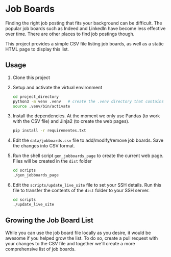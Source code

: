 # Job Boards

Finding the right job posting that fits your background can be difficult.  The popular job boards such as Indeed and LinkedIn have become less effective over time.  There are other places to find job postings though.

This project provides a simple CSV file listing job boards, as well as a static HTML page to display this list.

## Usage

1. Clone this project
1. Setup and activate the virtual environment

    ```bash
    cd project_directory
    python3 -m venv .venv   # create the .venv directory that contains the virtual environment
    source .venv/bin/activate
    ```

1. Install the dependencies.  At the moment we only use Pandas (to work with the CSV file) and Jinja2 (to create the web pages).

    ```bash
    pip install -r requirementes.txt
    ```

1. Edit the `data/jobboards.csv` file to add/modify/remove job boards.  Save the changes into CSV format.

1. Run the shell script `gen_jobboards_page` to create the current web page.  Files will be created in the `dist` folder

    ```bash
    cd scripts
    ./gen_jobboards_page
    ```

1. Edit the `scripts/update_live_site` file to set your SSH details.  Run this file to transfer the contents of the `dist` folder to your SSH server.

    ```bash
    cd scripts
    ./update_live_site
    ```

## Growing the Job Board List

While you can use the job board file locally as you desire, it would be awesome if you helped grow the list.  To do so, create a pull request with your changes to the CSV file and together we'll create a more comprehensive list of job boards.

